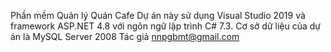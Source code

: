 Phần mềm Quản lý Quán Cafe
Dự án này sử dụng Visual Studio 2019 và framework ASP.NET 4.8 với ngôn ngữ lập trình C# 7.3. Cơ sở dữ liệu của dự án là MySQL Server 2008
Tác giả nnpgbmt@gmail.com
